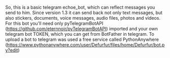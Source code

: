 So, this is a basic telegram echoe_bot, which can reflect messages you send to him. Since version 1.3 it can send back not only
text messages, but also stickers, documents, voice messages, audio files, photos and videos. For this bot you'll need only
pyTelegramBotAPI (https://github.com/eternnoir/pyTelegramBotAPI) imported and your own telegram bot TOKEN, which you can get from 
BotFather in telegram. To upload a bot to telegram was used a free service called PythonAnywhere 
(https://www.pythonanywhere.com/user/Defurfur/files/home/Defurfur/bot.py?edit)
